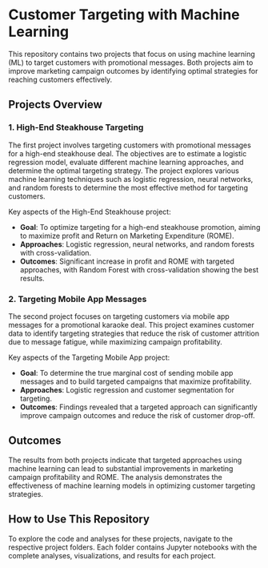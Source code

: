 # Customer Targeting with Machine Learning

This repository contains two projects that focus on using machine learning (ML) to target customers with promotional messages. Both projects aim to improve marketing campaign outcomes by identifying optimal strategies for reaching customers effectively.

## Projects Overview

### 1. High-End Steakhouse Targeting
The first project involves targeting customers with promotional messages for a high-end steakhouse deal. The objectives are to estimate a logistic regression model, evaluate different machine learning approaches, and determine the optimal targeting strategy. The project explores various machine learning techniques such as logistic regression, neural networks, and random forests to determine the most effective method for targeting customers.

Key aspects of the High-End Steakhouse project:
- **Goal**: To optimize targeting for a high-end steakhouse promotion, aiming to maximize profit and Return on Marketing Expenditure (ROME).
- **Approaches**: Logistic regression, neural networks, and random forests with cross-validation.
- **Outcomes**: Significant increase in profit and ROME with targeted approaches, with Random Forest with cross-validation showing the best results.

### 2. Targeting Mobile App Messages
The second project focuses on targeting customers via mobile app messages for a promotional karaoke deal. This project examines customer data to identify targeting strategies that reduce the risk of customer attrition due to message fatigue, while maximizing campaign profitability.

Key aspects of the Targeting Mobile App project:
- **Goal**: To determine the true marginal cost of sending mobile app messages and to build targeted campaigns that maximize profitability.
- **Approaches**: Logistic regression and customer segmentation for targeting.
- **Outcomes**: Findings revealed that a targeted approach can significantly improve campaign outcomes and reduce the risk of customer drop-off.

## Outcomes
The results from both projects indicate that targeted approaches using machine learning can lead to substantial improvements in marketing campaign profitability and ROME. The analysis demonstrates the effectiveness of machine learning models in optimizing customer targeting strategies.

## How to Use This Repository
To explore the code and analyses for these projects, navigate to the respective project folders. Each folder contains Jupyter notebooks with the complete analyses, visualizations, and results for each project.

